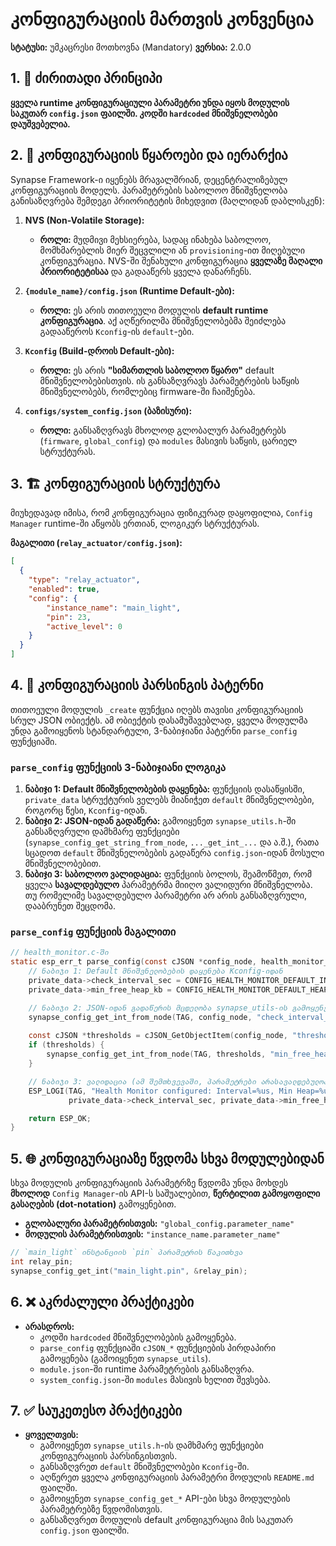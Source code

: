 # კონფიგურაციის მართვის კონვენცია

**სტატუსი:** უმკაცრესი მოთხოვნა (Mandatory)
**ვერსია:** 2.0.0

## 1. 📜 ძირითადი პრინციპი

**ყველა runtime კონფიგურაციული პარამეტრი უნდა იყოს მოდულის საკუთარ `config.json` ფაილში. კოდში `hardcoded` მნიშვნელობები დაუშვებელია.**

## 2. 📂 კონფიგურაციის წყაროები და იერარქია

Synapse Framework-ი იყენებს მრავალშრიან, დეცენტრალიზებულ კონფიგურაციის მოდელს. პარამეტრების საბოლოო მნიშვნელობა განისაზღვრება შემდეგი პრიორიტეტის მიხედვით (მაღლიდან დაბლისკენ):

1. **NVS (Non-Volatile Storage):**
    * **როლი:** მუდმივი მეხსიერება, სადაც ინახება საბოლოო, მომხმარებლის მიერ შეცვლილი ან `provisioning`-ით მიღებული კონფიგურაცია. NVS-ში შენახული კონფიგურაცია **ყველაზე მაღალი პრიორიტეტისაა** და გადააწერს ყველა დანარჩენს.

2. **`{module_name}/config.json` (Runtime Default-ები):**
    * **როლი:** ეს არის თითოეული მოდულის **default runtime კონფიგურაცია**. აქ აღწერილმა მნიშვნელობებმა შეიძლება გადააწეროს `Kconfig`-ის `default`-ები.

3. **`Kconfig` (Build-დროის Default-ები):**
    * **როლი:** ეს არის **"სიმართლის საბოლოო წყარო"** default მნიშვნელობებისთვის. ის განსაზღვრავს პარამეტრების საწყის მნიშვნელობებს, რომლებიც firmware-ში ჩაიშენება.

4. **`configs/system_config.json` (ბაზისური):**
    * **როლი:** განსაზღვრავს მხოლოდ გლობალურ პარამეტრებს (`firmware`, `global_config`) და `modules` მასივის საწყის, ცარიელ სტრუქტურას.

## 3. 🏗️ კონფიგურაციის სტრუქტურა

მიუხედავად იმისა, რომ კონფიგურაცია ფიზიკურად დაყოფილია, `Config Manager` runtime-ში აწყობს ერთიან, ლოგიკურ სტრუქტურას.

**მაგალითი (`relay_actuator/config.json`):**

```json
[
  {
    "type": "relay_actuator",
    "enabled": true,
    "config": {
        "instance_name": "main_light",
        "pin": 23,
        "active_level": 0
    }
  }
]
```

## 4. 📝 კონფიგურაციის პარსინგის პატერნი

თითოეული მოდულის `_create` ფუნქცია იღებს თავისი კონფიგურაციის სრულ JSON ობიექტს. ამ ობიექტის დასამუშავებლად, ყველა მოდულმა უნდა გამოიყენოს სტანდარტული, 3-ნაბიჯიანი პატერნი `parse_config` ფუნქციაში.

### `parse_config` ფუნქციის 3-ნაბიჯიანი ლოგიკა

1. **ნაბიჯი 1: Default მნიშვნელობების დაყენება:** ფუნქციის დასაწყისში, `private_data` სტრუქტურის ველებს მიანიჭეთ `default` მნიშვნელობები, როგორც წესი, `Kconfig`-იდან.
2. **ნაბიჯი 2: JSON-იდან გადაწერა:** გამოიყენეთ `synapse_utils.h`-ში განსაზღვრული დამხმარე ფუნქციები (`synapse_config_get_string_from_node`, `..._get_int_...` და ა.შ.), რათა სცადოთ `default` მნიშვნელობების გადაწერა `config.json`-იდან მოსული მნიშვნელობებით.
3. **ნაბიჯი 3: საბოლოო ვალიდაცია:** ფუნქციის ბოლოს, შეამოწმეთ, რომ ყველა **სავალდებულო** პარამეტრმა მიიღო ვალიდური მნიშვნელობა. თუ რომელიმე სავალდებულო პარამეტრი არ არის განსაზღვრული, დააბრუნეთ შეცდომა.

### `parse_config` ფუნქციის მაგალითი

```c
// health_monitor.c-ში
static esp_err_t parse_config(const cJSON *config_node, health_monitor_private_data_t *private_data) {
    // ნაბიჯი 1: Default მნიშვნელობების დაყენება Kconfig-იდან
    private_data->check_interval_sec = CONFIG_HEALTH_MONITOR_DEFAULT_INTERVAL;
    private_data->min_free_heap_kb = CONFIG_HEALTH_MONITOR_DEFAULT_HEAP_KB;

    // ნაბიჯი 2: JSON-იდან გადაწერის მცდელობა synapse_utils-ის გამოყენებით
    synapse_config_get_int_from_node(TAG, config_node, "check_interval_sec", (int*)&private_data->check_interval_sec);
    
    const cJSON *thresholds = cJSON_GetObjectItem(config_node, "thresholds");
    if (thresholds) {
        synapse_config_get_int_from_node(TAG, thresholds, "min_free_heap_kb", (int*)&private_data->min_free_heap_kb);
    }

    // ნაბიჯი 3: ვალიდაცია (ამ შემთხვევაში, პარამეტრები არასავალდებულოა)
    ESP_LOGI(TAG, "Health Monitor configured: Interval=%us, Min Heap=%ukB", 
             private_data->check_interval_sec, private_data->min_free_heap_kb);

    return ESP_OK;
}
```

## 5. 🌐 კონფიგურაციაზე წვდომა სხვა მოდულებიდან

სხვა მოდულის კონფიგურაციის პარამეტრზე წვდომა უნდა მოხდეს **მხოლოდ** `Config Manager`-ის API-ს საშუალებით, **წერტილით გამოყოფილი გასაღების (dot-notation)** გამოყენებით.

* **გლობალური პარამეტრისთვის:** `"global_config.parameter_name"`
* **მოდულის პარამეტრისთვის:** `"instance_name.parameter_name"`

```c
// `main_light` ინსტანციის `pin` პარამეტრის წაკითხვა
int relay_pin;
synapse_config_get_int("main_light.pin", &relay_pin);
```

## 6. ❌ აკრძალული პრაქტიკები

* **არასდროს:**
  * კოდში `hardcoded` მნიშვნელობების გამოყენება.
  * `parse_config` ფუნქციაში `cJSON_*` ფუნქციების პირდაპირი გამოყენება (გამოიყენეთ `synapse_utils`).
  * `module.json`-ში runtime პარამეტრების განსაზღვრა.
  * `system_config.json`-ში `modules` მასივის ხელით შევსება.

## 7. ✅ საუკეთესო პრაქტიკები

* **ყოველთვის:**
  * გამოიყენეთ `synapse_utils.h`-ის დამხმარე ფუნქციები კონფიგურაციის პარსინგისთვის.
  * განსაზღვრეთ `default` მნიშვნელობები `Kconfig`-ში.
  * აღწერეთ ყველა კონფიგურაციის პარამეტრი მოდულის `README.md` ფაილში.
  * გამოიყენეთ `synapse_config_get_*` API-ები სხვა მოდულების პარამეტრებზე წვდომისთვის.
  * განსაზღვრეთ მოდულის default კონფიგურაცია მის საკუთარ `config.json` ფაილში.
